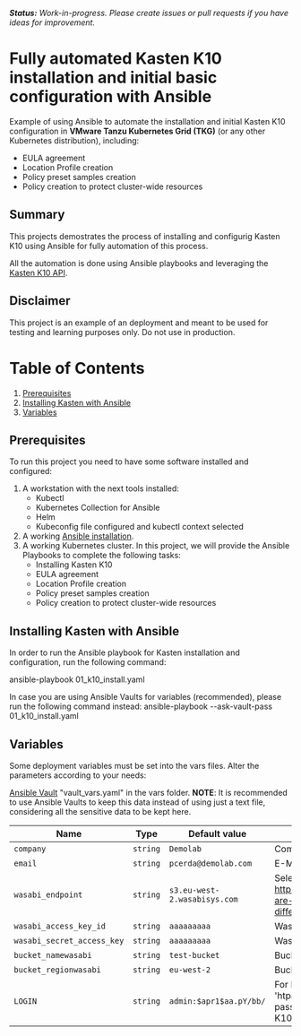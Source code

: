 ***Status:** Work-in-progress. Please create issues or pull requests if you have ideas for improvement.*

# **Fully automated Kasten K10 installation and initial basic configuration with Ansible**
Example of using Ansible to automate the installation and initial Kasten K10 configuration in **VMware Tanzu Kubernetes Grid (TKG)** (or any other Kubernetes distribution), including:
* EULA agreement
* Location Profile creation
* Policy preset samples creation
* Policy creation to protect cluster-wide resources

## Summary
This projects demostrates the process of installing and configurig Kasten K10 using Ansible for fully automation of this process.  

All the automation is done using Ansible playbooks and leveraging the [Kasten K10 API](https://docs.kasten.io/latest/api/cli.html).

## Disclaimer
This project is an example of an deployment and meant to be used for testing and learning purposes only. Do not use in production. 


# Table of Contents

1. [Prerequisites](#Prerequisites)
2. [Installing Kasten with Ansible](#Installing-Kasten-with-Ansible)
3. [Variables](#Variables)



## Prerequisites
To run this project you need to have some software installed and configured: 
1. A workstation with the next tools installed:
	- Kubectl
	- Kubernetes Collection for Ansible
	- Helm
	- Kubeconfig file configured and kubectl context selected
1. A working [Ansible installation](https://docs.ansible.com/ansible/latest/installation_guide/intro_installation.html).
1. A working Kubernetes cluster.  In this project, we will provide the Ansible Playbooks to complete the following tasks:
	- Installing Kasten K10
	- EULA agreement
	- Location Profile creation
	- Policy preset samples creation
	- Policy creation to protect cluster-wide resources


## Installing Kasten with Ansible
In order to run the Ansible playbook for Kasten installation and configuration, run the following command:

ansible-playbook   01_k10_install.yaml

In case you are using Ansible Vaults for variables (recommended), please run the following command instead:
ansible-playbook   --ask-vault-pass 01_k10_install.yaml

## Variables
Some deployment variables must be set into the vars files.  Alter the parameters according to your needs:

[Ansible Vault](vars/vault_vars.yaml) "vault_vars.yaml" in the vars folder.
**NOTE**: It is recommended to use Ansible Vaults to keep this data instead of using just a text file, considering all the sensitive data to be kept here.


| Name                    		| Type     | Default value          		| Description                                                                                                            	|
| ----------------------------- | -------- | ------------------------------ | ------------------------------------------------------------------------------------------------------------------------- |
| `company`               		| `string` | `Demolab`              		| Company name for EULA                                                                                                  	|
| `email`                 		| `string` | `pcerda@demolab.com`			| E-Mail address for EULA                                                                                                	|
| `wasabi_endpoint`       		| `string` | `s3.eu-west-2.wasabisys.com` 	| Select the proper endpoint https://docs.wasabi.com/docs/what-are-the-service-urls-for-wasabis-different-storage-regions	|
| `wasabi_access_key_id`  		| `string` | `aaaaaaaaa`            		| Wasabi Access Key                     				                                                                 	|
| `wasabi_secret_access_key`	| `string` | `aaaaaaaaa`            		| Wasabi Secret Access Key				                                                                                  	|
| `bucket_namewasabi`  		    | `string` | `test-bucket`          		| Bucket to be used as Location Profile	                                                                               		|
| `bucket_regionwasabi`   		| `string` | `eu-west-2`  		  			| Bucket region                           										                                       		|
| `LOGIN`                 		| `string` | `admin:$apr1$aa.pY/bb/`		| For K10 Basic Authentication.  Use 'htpasswd -n admin' and provide a password to autenticate to Kasten K10             	|

